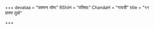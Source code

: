 +++
devataa = "पवमानः सोमः"
RShiH = "वसिष्ठः"
ChandaH = "गायत्री"
title = "१९ ग्राव्णा तुन्नो"

+++
